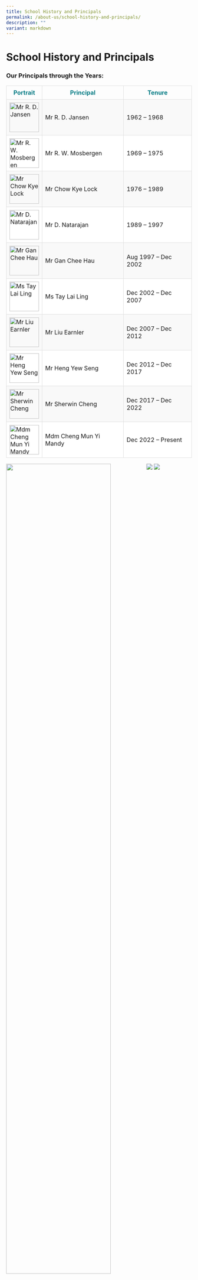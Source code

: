 ```yaml
---
title: School History and Principals
permalink: /about-us/school-history-and-principals/
description: ""
variant: markdown
---
```

# School History and Principals

### Our Principals through the Years:
<table style="border-collapse: collapse; width: 100%;">
  <thead>
    <tr>
      <th style="color: #077c85; font-weight: bold; border: 1px solid #ddd; padding: 8px;">Portrait</th>
      <th style="color: #077c85; font-weight: bold; border: 1px solid #ddd; padding: 8px;">Principal</th>
      <th style="color: #077c85; font-weight: bold; border: 1px solid #ddd; padding: 8px;">Tenure</th>
    </tr>
  </thead>
  <tbody>
    <tr style="background-color: #f9f9f9;">
      <td style="border: 1px solid #ddd; padding: 8px;">
        <img style="width: 80px; height: auto;" alt="Mr R. D. Jansen" src="/images/jansen.jpg">
      </td>
      <td style="border: 1px solid #ddd; padding: 8px;">Mr R. D. Jansen</td>
      <td style="border: 1px solid #ddd; padding: 8px;">1962 – 1968</td>
    </tr>
    <tr style="background-color: #ffffff;">
      <td style="border: 1px solid #ddd; padding: 8px;">
        <img style="width: 80px; height: auto;" alt="Mr R. W. Mosbergen" src="/images/mosbergen.jpg">
      </td>
      <td style="border: 1px solid #ddd; padding: 8px;">Mr R. W. Mosbergen</td>
      <td style="border: 1px solid #ddd; padding: 8px;">1969 – 1975</td>
    </tr>
    <tr style="background-color: #f9f9f9;">
      <td style="border: 1px solid #ddd; padding: 8px;">
        <img style="width: 80px; height: auto;" alt="Mr Chow Kye Lock" src="/images/chow.jpg">
      </td>
      <td style="border: 1px solid #ddd; padding: 8px;">Mr Chow Kye Lock</td>
      <td style="border: 1px solid #ddd; padding: 8px;">1976 – 1989</td>
    </tr>
    <tr style="background-color: #ffffff;">
      <td style="border: 1px solid #ddd; padding: 8px;">
        <img style="width: 80px; height: auto;" alt="Mr D. Natarajan" src="/images/natarajan.jpg">
      </td>
      <td style="border: 1px solid #ddd; padding: 8px;">Mr D. Natarajan</td>
      <td style="border: 1px solid #ddd; padding: 8px;">1989 – 1997</td>
    </tr>
    <tr style="background-color: #f9f9f9;">
      <td style="border: 1px solid #ddd; padding: 8px;">
        <img style="width: 80px; height: auto;" alt="Mr Gan Chee Hau" src="/images/gan.jpg">
      </td>
      <td style="border: 1px solid #ddd; padding: 8px;">Mr Gan Chee Hau</td>
      <td style="border: 1px solid #ddd; padding: 8px;">Aug 1997 – Dec 2002</td>
    </tr>
    <tr style="background-color: #ffffff;">
      <td style="border: 1px solid #ddd; padding: 8px;">
        <img style="width: 80px; height: auto;" alt="Ms Tay Lai Ling" src="/images/tay.jpg">
      </td>
      <td style="border: 1px solid #ddd; padding: 8px;">Ms Tay Lai Ling</td>
      <td style="border: 1px solid #ddd; padding: 8px;">Dec 2002 – Dec 2007</td>
    </tr>
    <tr style="background-color: #f9f9f9;">
      <td style="border: 1px solid #ddd; padding: 8px;">
        <img style="width: 80px; height: auto;" alt="Mr Liu Earnler" src="/images/liu.jpg">
      </td>
      <td style="border: 1px solid #ddd; padding: 8px;">Mr Liu Earnler</td>
      <td style="border: 1px solid #ddd; padding: 8px;">Dec 2007 – Dec 2012</td>
    </tr>
    <tr style="background-color: #ffffff;">
      <td style="border: 1px solid #ddd; padding: 8px;">
        <img style="width: 80px; height: auto;" alt="Mr Heng Yew Seng" src="/images/heng.jpg">
      </td>
      <td style="border: 1px solid #ddd; padding: 8px;">Mr Heng Yew Seng</td>
      <td style="border: 1px solid #ddd; padding: 8px;">Dec 2012 – Dec 2017</td>
    </tr>
    <tr style="background-color: #f9f9f9;">
      <td style="border: 1px solid #ddd; padding: 8px;">
        <img style="width: 80px; height: auto;" alt="Mr Sherwin Cheng" src="/images/cheng.jpg">
      </td>
      <td style="border: 1px solid #ddd; padding: 8px;">Mr Sherwin Cheng</td>
      <td style="border: 1px solid #ddd; padding: 8px;">Dec 2017 – Dec 2022</td>
    </tr>
    <tr style="background-color: #ffffff;">
      <td style="border: 1px solid #ddd; padding: 8px;">
        <img style="width: 80px; height: auto;" alt="Mdm Cheng Mun Yi Mandy" src="/images/mandy.jpg">
      </td>
      <td style="border: 1px solid #ddd; padding: 8px;">Mdm Cheng Mun Yi Mandy</td>
      <td style="border: 1px solid #ddd; padding: 8px;">Dec 2022 – Present</td>
    </tr>
  </tbody>
</table>



 
<img align="left" style="width:75%" src="/images/About%20us/Principal_1.jpg">
 
<img align="left" style="width:75%" src="/images/About%20us/Principal_2.jpg">


![](/images/About%20us/mr%20heng%20&amp;%20mr%20cheng%20photo%20(8).jpg)
![](/images/About%20us/Princiapal_4.png)

 
<br clear="left"> 
 
[Documentary on School History and Principals](http://www.youtube.com/watch?v=ZAH-VwoMIhI&amp;feature=youtu.be)

###  History

<img src="/images/About%20us/history%20final.jpg" style="width:50%;float:left;padding:20px">

Swiss Cottage celebrated its 50th Anniversary in 2013. Fifty years of establishment is a significant milestone for a school in a young country like Singapore. Today Swiss Cottage is recognised as one of the most esteemed government schools in Singapore. It is a school with a rich heritage, well-established educational practices and multitudes of school, group and individual achievements including academic, character development and community service awards. The success of Swiss Cottage is attributed to the past 50 years of school-building by its school leaders, staff, students and school community in developing the Swiss Spirit.
The school started in 1962 with about 200 pupils, housed at Raffles Institution at Bras Basah Road. In July 1963, students and staff moved into a new school premise at Swiss Cottage Estate (along Dunearn Road), which officially opened in November 1963, with an enrolment of about 870 pupils in two media, namely English and Malay. 

The Swiss Spirit was formed since the founding of the school in 1963. Under the leadership of the first Principal, Mr R.D. Jansen, from 1963 to 1968, the Swiss Spirit originated as the spirit of national integration through sports. Swiss Cottage was born against the backdrop of the need for national survival and national integration. The school motto, Scientiae Patriaeque Gratia, ‘For the Sake of Learning and For the State’, challenges the students to strive to be educated for the good of the nation and for mankind. In 1966, the then Minister of Law and National Development, Mr E.W. Barker, described Swiss Cottage as one of the foremost integrated schools in Singapore.

 It was the second Principal of Swiss, Mr Rudy Mosbergen, who brought Swiss Cottage to new peaks from 1969 to 1975. A distinguished sportsman himself, Mr Mosbergen was a strong believer of all-round education. Besides academic and sports pursuits, Mr Mosbergen mooted the idea of character building. He introduced the Swiss Code of Conduct and later emphasized on reading as a means for the inquisition of knowledge for one’s mastery of words and intellect. For the first time, there was an official articulation of the Swiss Spirit in 1969 when Mr Morsbergen defined it as a spirit of dedication and devotion to duty, a spirit of service and sacrifice, and the spirit of cooperation and pursuit of excellence.

The pursuit for excellence continued under the leadership of Mr Chow Kye Lock who was the principal of the school from 1976 to 1989. The Swiss Student would not be complete without a passion for the arts. It was Mr Chow Kye Lock who ignited the love for the arts in a national movement to make Singapore a gracious society. Under Mr Chow’s leadership, he instituted the Festival of the Performing Arts, Swiss Drama Nite and The Swiss Arts Centre, which led the GROW Magazine in 1980 to describe Swiss Cottage as a school ‘leading in the fields of artistic and cultural pursuits’.

The Swiss Spirit lived on when Mr Dorai Natarajan took over the school from 1991 to 1997 and the school relocated to its current Bukit Batok campus. Mr Natarajan further defined the Swiss Spirit as a commitment by both teachers and students to achieve excellence in both academic and non-academic pursuits, loyalty to school and nation, and care and concern for the less fortunate members of society. In preparation for the Swiss Student to live up to this call, the Pastoral Care and Career Guidance and the Leadership Training Camp were installed. In fact, the spirit of excellence continued through Mr Natarajan who believed that excellence in both the academic and non-academic domains was inter-related. When he retired in 1997, Swiss Cottage was at greater new heights and was ranked top 19 in Singapore.

Holistic Development was further exemplified when Mr Gan Chee Hau took over the school in 1997. Mr Gan envisioned the school to be ‘A Vibrant Learning Community’ where our community involvement programmes flourished with many collaborative projects. The Swiss Enrichment was conceived and students had the opportunity to be exposed to different art forms or sports. We had programmes ranging from Scuba diving to archery, and guitar to language classes.

Miss Tay Lai Ling brought Swiss Cottage to higher new peaks when she led the school from 2003 to 2007. Under her leadership, Swiss Cottage achieved its first Character Development Award and the first Lee Kuan Yew All-Round Excellence Award. In 2005, we broke the school record and achieved the best performance by the express stream at the ‘O’ Level. CCA also reached new heights. Our Science and Technology Club consistently swept away many prizes at national competitions and subsequently represented Singapore in robotics competitions in China and Turkey. The school also completed its PRIME Upgrading at the end of 2005.

The seventh Principal, Mr Liu Earnler led the school in the dream of a Swiss Student for the new century. Leadership development received a new boost when he led the whole school in the vision for Swiss Students to be ‘Thoughtful Leaders’ who think, care and lead with PRIDE. Under Mr Liu’s leadership, the school received its second Character Development Award and its second Lee Kuan Yew All-Round Excellence Award. In 2012, the express stream achieved results equal to that in 2005 and the Sec 5 normal academic stream achieved the best ‘O’ Level results in Swiss History.

The eighth Principal, Mr Heng Yew Seng brought the school to new peaks of excellence. He helped establish the school Total Curriculum, which included the academic curriculum, the school Character and Citizenship Education curriculum as well as the school’s three distinctive programmes, namely the Learning for Life Programme on Thoughtful Leadership, the Applied Learning Programme in Applied Sciences for Sustainable Development as well as the Enhanced Citizenship Education Programme. The Total Curriculum strengthened the holistic development of Swiss’ students and prepare them to be well-rounded individuals. It is therefore not a surprise that under Mr Heng’s leadership, the school received its third and fourth Lee Kuan Yew All-Round Excellence Awards.

To take the school to its next lap of greatness, Mr Sherwin Cheng, the ninth Principal, refreshed the school’s values and further clarified the school’s vision of Thoughtful Leadership. The twin values of Honour and Humility were adopted as the pivotal drivers that would bring the desired balance to the learning, character and leadership dispositions of the Thoughtful Leader. In turn, these dispositions were infused into all aspects of learning so that the Total Curriculum would be delivered in an intentional and coherent way. He also advocated that we extend care, choice and agency in designing student experiences. He emphasised that the essence of leadership (that of thoughtfulness) would be better instilled in students when the learning experiences that we provide model and extend care for our students. He also strongly believed that student voice and agency must be developed in an environment where students get opportunities to exercise choice to truly enjoy personal and collective ownership over decision-making. These ideals underpin the school’s Total Curriculum framework to make it future-ready.

The school is currently led by its tenth principal, Mdm Mandy Cheng, who took over the leadership of the school in Dec 2022.

Today Swiss Cottage is on its journey to develop Swiss Students to be Thoughtful Leaders and the school has the best conditions to do so. Its academic programmes are at the peak; its CCAs are well established; its character development programmes are well recognised. In addition, with its Student Leadership and Values-in-Action programmes well-anchored in strong school values, the school has what it takes to develop leaders for the 21st century.

The school has a strong School Advisory Committee, comprising successful people from different industries to advise the school. The Parents Support Group and Alumni are also very active and supportive. Above all, Swiss has one of the most dedicated teaching forces. So far two teachers from Swiss Cottage had been awarded the Outstanding Youth in Education Award. Swiss teachers are well-known among parents for being caring and dedicated and we are one of the most sought-after schools in this part of the country.

Mr Mosbergen said the following in his Annual Speech Day in 1975:<br>
“If the minds of our pupils have been quickened,<br>
If their bodies have been developed,<br>
If their characters have been molded,<br>
If the appreciation for the arts has been enhanced,<br>
If their civic-consciousness and social-mindedness have been heightened,<br>
Then we know that our pupils have received an all-rounded education which hopefully will fit them for adult life”

Each of the former Swiss principals has played a critical role in driving the vision of an all-rounded education in Swiss that Mr Mosbergen articulated in 1975. It is therefore the school’s conviction to build on the past good work to further enhance the quality of education offered at Swiss Cottage. It is the school’s commitment that every staff and student will be well cared for in Swiss Cottage, and its staff will ensure that every lesson is a good lesson, and every learning activity is purposeful.

Now, the school has a student population of about 1,200 and is one of the choice schools in the west. May the Swiss Spirit live on in the pursuit of excellence and for the sake of learning. May Swiss Thoughtful leaders continue to blaze a path of glory in this vibrant learning community so that they are fully prepared for the state.